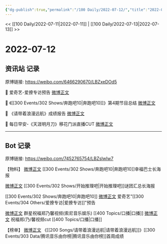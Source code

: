 ```yaml
---
{"dg-publish":true,"permalink":"/100 Daily/2022-07-12/","title":"2022-07-12","created":"2022-12-06T15:52:56.000+08:00","updated":"2023-04-11T14:46:33.000+08:00"}
---
```



<< [[100 Daily/2022-07-11\|2022-07-11]] | [[100 Daily/2022-07-13\|2022-07-13]] >>

# 2022-07-12

## 资讯站 记录

原博链接: https://weibo.com/6466290670/LBZxeDOd5

💫 爱奇艺-爱撩专访预告 [微博正文](https://m.weibo.cn/6466290670/4790465491371753)

💫 《[[300 Events/302 Shows/奔跑吧10\|奔跑吧10]]》第4期节目总结 [微博正文](https://m.weibo.cn/6466290670/4790350877558986)

💫 《请带着浪漫远航》成绩报告 [微博正文](https://m.weibo.cn/6466290670/4790401774653437)

💫 每日早安-《天涯明月刀》移花门派直播CUT
[微博正文](https://m.weibo.cn/6466290670/4790330148523655)

---
## Bot 记录

原博链接: https://weibo.com/7452765754/LBZslwIw7

【物料】
[微博正文](https://weibo.com/5242381821/LBX5xbwjU) [[300 Events/302 Shows/奔跑吧10\|奔跑吧10]]幸福巴士长海报

[微博正文](https://weibo.com/2162247381/LBWVBFOEq) [[300 Events/302 Shows/开始推理吧\|开始推理吧]]谜团汇总长海报

[[300 Events/302 Shows/奔跑吧10\|奔跑吧10]]
[微博正文](https://weibo.com/1731986465/LBXhL8S53) 爱奇艺"[[300 Events/304 Others/爱撩专访\|爱撩专访]]"预告

[微博正文](https://weibo.com/1647250812/LBWHc7Zou) 群星祝福郑乃馨视频(索尼音乐娱乐) [[400 Topics/口播\|口播]]
[微博正文](https://weibo.com/6083110602/LBYMxbL67) 祝福郑/乃/馨视频cut [[400 Topics/口播\|口播]]

【榜单】
[微博正文](https://weibo.com/6733257358/LBVb4ruBL) 《[[200 Songs/请带着浪漫远航\|请带着浪漫远航]]》[[300 Events/303 Data/腾讯音乐由你榜\|腾讯音乐由你榜]]首周成绩
